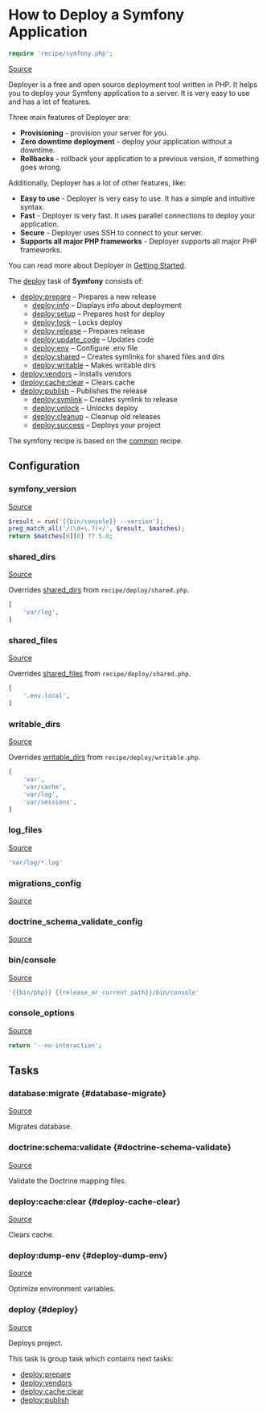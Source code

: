 <!-- DO NOT EDIT THIS FILE! -->
<!-- Instead edit recipe/symfony.php -->
<!-- Then run bin/docgen -->

# How to Deploy a Symfony Application

```php
require 'recipe/symfony.php';
```

[Source](/recipe/symfony.php)

Deployer is a free and open source deployment tool written in PHP. 
It helps you to deploy your Symfony application to a server. 
It is very easy to use and has a lot of features. 

Three main features of Deployer are:
- **Provisioning** - provision your server for you.
- **Zero downtime deployment** - deploy your application without a downtime.
- **Rollbacks** - rollback your application to a previous version, if something goes wrong.

Additionally, Deployer has a lot of other features, like:
- **Easy to use** - Deployer is very easy to use. It has a simple and intuitive syntax.
- **Fast** - Deployer is very fast. It uses parallel connections to deploy your application.
- **Secure** - Deployer uses SSH to connect to your server.
- **Supports all major PHP frameworks** - Deployer supports all major PHP frameworks.

You can read more about Deployer in [Getting Started](/docs/getting-started.md).

The [deploy](#deploy) task of **Symfony** consists of:
* [deploy:prepare](/docs/recipe/common.md#deploy-prepare) – Prepares a new release
  * [deploy:info](/docs/recipe/deploy/info.md#deploy-info) – Displays info about deployment
  * [deploy:setup](/docs/recipe/deploy/setup.md#deploy-setup) – Prepares host for deploy
  * [deploy:lock](/docs/recipe/deploy/lock.md#deploy-lock) – Locks deploy
  * [deploy:release](/docs/recipe/deploy/release.md#deploy-release) – Prepares release
  * [deploy:update_code](/docs/recipe/deploy/update_code.md#deploy-update_code) – Updates code
  * [deploy:env](/docs/recipe/deploy/env.md#deploy-env) – Configure .env file
  * [deploy:shared](/docs/recipe/deploy/shared.md#deploy-shared) – Creates symlinks for shared files and dirs
  * [deploy:writable](/docs/recipe/deploy/writable.md#deploy-writable) – Makes writable dirs
* [deploy:vendors](/docs/recipe/deploy/vendors.md#deploy-vendors) – Installs vendors
* [deploy:cache:clear](/docs/recipe/symfony.md#deploy-cache-clear) – Clears cache
* [deploy:publish](/docs/recipe/common.md#deploy-publish) – Publishes the release
  * [deploy:symlink](/docs/recipe/deploy/symlink.md#deploy-symlink) – Creates symlink to release
  * [deploy:unlock](/docs/recipe/deploy/lock.md#deploy-unlock) – Unlocks deploy
  * [deploy:cleanup](/docs/recipe/deploy/cleanup.md#deploy-cleanup) – Cleanup old releases
  * [deploy:success](/docs/recipe/common.md#deploy-success) – Deploys your project


The symfony recipe is based on the [common](/docs/recipe/common.md) recipe.

## Configuration
### symfony_version
[Source](https://github.com/deployphp/deployer/blob/master/recipe/symfony.php#L9)



```php title="Default value"
$result = run('{{bin/console}} --version');
preg_match_all('/(\d+\.?)+/', $result, $matches);
return $matches[0][0] ?? 5.0;
```


### shared_dirs
[Source](https://github.com/deployphp/deployer/blob/master/recipe/symfony.php#L15)

Overrides [shared_dirs](/docs/recipe/deploy/shared.md#shared_dirs) from `recipe/deploy/shared.php`.



```php title="Default value"
[
    'var/log',
]
```


### shared_files
[Source](https://github.com/deployphp/deployer/blob/master/recipe/symfony.php#L19)

Overrides [shared_files](/docs/recipe/deploy/shared.md#shared_files) from `recipe/deploy/shared.php`.



```php title="Default value"
[
    '.env.local',
]
```


### writable_dirs
[Source](https://github.com/deployphp/deployer/blob/master/recipe/symfony.php#L23)

Overrides [writable_dirs](/docs/recipe/deploy/writable.md#writable_dirs) from `recipe/deploy/writable.php`.



```php title="Default value"
[
    'var',
    'var/cache',
    'var/log',
    'var/sessions',
]
```


### log_files
[Source](https://github.com/deployphp/deployer/blob/master/recipe/symfony.php#L30)



```php title="Default value"
'var/log/*.log'
```


### migrations_config
[Source](https://github.com/deployphp/deployer/blob/master/recipe/symfony.php#L32)





### doctrine_schema_validate_config
[Source](https://github.com/deployphp/deployer/blob/master/recipe/symfony.php#L34)





### bin/console
[Source](https://github.com/deployphp/deployer/blob/master/recipe/symfony.php#L36)



```php title="Default value"
'{{bin/php}} {{release_or_current_path}}/bin/console'
```


### console_options
[Source](https://github.com/deployphp/deployer/blob/master/recipe/symfony.php#L38)



```php title="Default value"
return '--no-interaction';
```



## Tasks

### database\:migrate {#database-migrate}
[Source](https://github.com/deployphp/deployer/blob/master/recipe/symfony.php#L43)

Migrates database.




### doctrine\:schema\:validate {#doctrine-schema-validate}
[Source](https://github.com/deployphp/deployer/blob/master/recipe/symfony.php#L53)

Validate the Doctrine mapping files.




### deploy\:cache\:clear {#deploy-cache-clear}
[Source](https://github.com/deployphp/deployer/blob/master/recipe/symfony.php#L58)

Clears cache.




### deploy\:dump-env {#deploy-dump-env}
[Source](https://github.com/deployphp/deployer/blob/master/recipe/symfony.php#L67)

Optimize environment variables.




### deploy {#deploy}
[Source](https://github.com/deployphp/deployer/blob/master/recipe/symfony.php#L74)

Deploys project.




This task is group task which contains next tasks:
* [deploy:prepare](/docs/recipe/common.md#deploy-prepare)
* [deploy:vendors](/docs/recipe/deploy/vendors.md#deploy-vendors)
* [deploy:cache:clear](/docs/recipe/symfony.md#deploy-cache-clear)
* [deploy:publish](/docs/recipe/common.md#deploy-publish)


